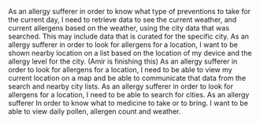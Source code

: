 As an allergy sufferer in order to know what type of preventions to take for the current day, I need to retrieve data to see the current weather, and current allergens based on the weather, using the city data that was searched. This may include data that is curated for the specific city. 
As an allergy sufferer in order to look for allergens for a location, I want to be shown nearby location on a list based on the location of my device and the allergy level for the city. (Amir is finishing this)
As an allergy sufferer in order to look for allergens for a location, I need to be able to view my current location on a map and be able to communicate that data from the search and nearby city lists. 
As an allergy sufferer in order to look for allergens for a location, I need to be able to search for cities.
As an allergy sufferer In order to know what to medicine to take or to bring. I want to be able to view daily pollen, allergen count and weather.
